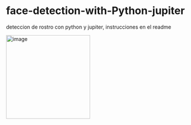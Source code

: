 # face-detection-with-Python-jupiter
deteccion de rostro con python y jupiter, instrucciones en el readme


<img width="229" alt="image" src="https://user-images.githubusercontent.com/111442309/213617553-0789d71a-ec21-4093-ba89-7ea838d67830.png">


